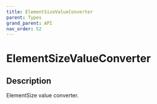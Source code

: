 ```yaml
---
title: ElementSizeValueConverter
parent: Types
grand_parent: API
nav_order: 52
---
```


# ElementSizeValueConverter

## Description

ElementSize value converter.
